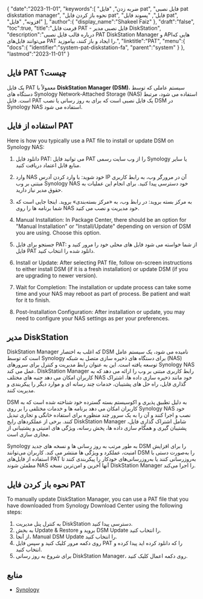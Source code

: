{
   "date":"2023-11-01",
   "keywords":[
"ضربه زدن",
"فایل pat",
"فایل نصبی pat diskstation manager",
"نحوه باز کردن فایل pat",
"فایل",
"پسوند فایل pat",
"افزونه",
"فایل"
],
   "author":{
      "display_name":"Shakeel Faiz"
},
   "draft":"false",
   "toc":true,
   "title":"فرمت فایل PAT - فایل نصبی مدیر DiskStation",
   "description":"درباره قالب فایل نصبی PAT DiskStation Manager و APIهایی که می‌توانند فایل‌های PAT را ایجاد و باز کنند، بیاموزید.",
   "linktitle":"PAT",
   "menu":{
      "docs":{
         "identifier":"system-pat-diskstation-fa",
         "parent":"system"
}
},
   "lastmod":"2023-11-01"
}

## فایل PAT چیست؟

یک فایل PAT معمولاً با **DiskStation Manager (DSM)**، سیستم عاملی که توسط دستگاه های Synology Network-Attached Storage (NAS) استفاده می شود، مرتبط است. فایل PAT یک فایل نصبی است که برای به روز رسانی یا نصب DSM در Synology NAS استفاده می شود.

## استفاده از فایل PAT

Here is how you typically use a PAT file to install or update DSM on Synology NAS:

1.  دانلود فایل PAT: می توانید فایل PAT را از وب سایت رسمی Synology یا سایر منابع قابل اعتماد دریافت کنید.
    
2.  وارد NAS خود شوید: با وارد کردن آدرس IP آن در مرورگر وب، به رابط کاربری مبتنی بر وب Synology NAS خود دسترسی پیدا کنید. برای انجام این عملیات به حقوق مدیر نیاز دارید.
    
3.  به مرکز بسته بروید: در رابط وب، به «مرکز بسته‌بندی» بروید. اینجا جایی است که شما برنامه ها را روی NAS خود مدیریت و نصب می کنید.
    
4.  Manual Installation: In Package Center, there should be an option for "Manual Installation" or "Install/Update" depending on version of DSM you are using. Choose this option.
    
5.  جستجو برای فایل PAT: از شما خواسته می شود فایل های محلی خود را مرور کنید و فایل PAT دانلود شده را انتخاب کنید.
    
6.  Install or Update: After selecting PAT file, follow on-screen instructions to either install DSM (if it is a fresh installation) or update DSM (if you are upgrading to newer version).
    
7.  Wait for Completion: The installation or update process can take some time and your NAS may reboot as part of process. Be patient and wait for it to finish.
    
8.  Post-Installation Configuration: After installation or update, you may need to configure your NAS settings as per your preferences.

## مدیر DiskStation

DiskStation Manager که اغلب به اختصار DSM نامیده می شود، یک سیستم عامل است که توسط Synology برای دستگاه های ذخیره سازی متصل به شبکه (NAS) توسعه یافته است. این به عنوان رابط مدیریت و کنترل برای سرورهای Synology NAS عمل می کند. DiskStation Manager رابط کاربری مبتنی بر وب را ارائه می دهد که به کاربران امکان می دهد جنبه های مختلف NAS خود مانند ذخیره سازی داده ها، اشتراک گذاری فایل، راه حل های پشتیبان، خدمات چند رسانه ای و موارد دیگر را پیکربندی و مدیریت کنند.

DSM به دلیل تطبیق پذیری و اکوسیستم بسته گسترده خود شناخته شده است که به کاربران امکان می دهد برنامه ها و خدمات مختلفی را بر روی Synology NAS خود نصب و اجرا کنند و آن را به یک سرور چند منظوره برای استفاده خانگی و تجاری تبدیل کنند. برخی از عملکردهای رایج DiskStation Manager شامل اشتراک گذاری فایل، پشتیبان گیری و همگام سازی داده ها، پخش رسانه، ویژگی های امنیتی و پشتیبانی از مجازی سازی است.

Synology به طور مرتب به روز رسانی ها و نسخه های جدید DSM را برای افزایش امنیت، عملکرد و ویژگی ها منتشر می کند. کاربران می‌توانند DSM را به‌صورت دستی با استفاده از فایل‌های PAT به‌روزرسانی کنند یا به‌روزرسانی‌های خودکار را پیکربندی کنند تا مطمئن شوند NAS آنها آخرین و امن‌ترین نسخه DiskStation Manager را اجرا می‌کند.

## نحوه باز کردن فایل PAT

To manually update DiskStation Manager, you can use a PAT file that you have downloaded from Synology Download Center using the following steps:

1. به کنترل پنل مدیریت DiskStation دسترسی پیدا کنید.
2. به بخش Update & Restore بروید و DSM Update را انتخاب کنید.
3. از آنجا، Manual DSM Update را انتخاب کنید.
4. روی دکمه مرور کلیک کنید و سپس فایل PAT را که دانلود کرده اید پیدا کرده و انتخاب کنید.
5. برای شروع به روز رسانی DiskStation Manager، روی دکمه اعمال کلیک کنید.

## منابع
* [Synology](https://en.wikipedia.org/wiki/Synology)
